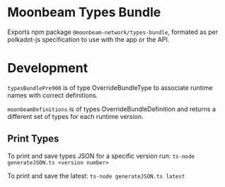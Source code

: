 # Moonbeam Types Bundle

Exports npm package `@moonbeam-network/types-bundle`, formated as per polkadot-js specification to use
with the app or the API.

# Development

`typesBundlePre900` is of type OverrideBundleType to associate runtime names with correct definitions.

`moonbeamDefinitions` is of types OverrideBundleDefinition and returns a different set of types for
each runtime version.

## Print Types

To print and save types JSON for a specific version run:
`ts-node generateJSON.ts <version number>`

To print and save the latest:
`ts-node generateJSON.ts latest`
